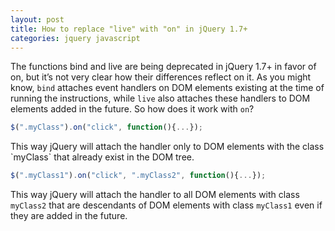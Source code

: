 ```yaml
---
layout: post
title: How to replace "live" with "on" in jQuery 1.7+
categories: jquery javascript
---
```

The functions bind and live are being deprecated in jQuery 1.7+ in favor of on, but it’s not very clear how their differences reflect on it. As you might know, `bind` attaches event handlers on DOM elements existing at the time of running the instructions, while `live` also attaches these handlers to DOM elements added in the future. So how does it work with `on`?

```javascript
$(".myClass").on("click", function(){...});
```

This way jQuery will attach the handler only to DOM elements with the class \`myClass\` that already exist in the DOM tree.

```javascript
$(".myClass1").on("click", ".myClass2", function(){...});
```

This way jQuery will attach the handler to all DOM elements with class `myClass2` that are descendants of DOM elements with class `myClass1` even if they are added in the future.
